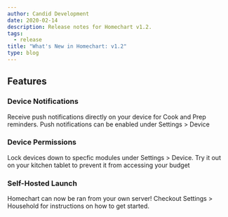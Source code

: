 ```yaml
---
author: Candid Development
date: 2020-02-14
description: Release notes for Homechart v1.2.
tags:
  - release
title: "What's New in Homechart: v1.2"
type: blog
---
```


## Features

### Device Notifications

Receive push notifications directly on your device for Cook and Prep reminders.  Push notifications can be enabled under Settings > Device

### Device Permissions
Lock devices down to specfic modules under Settings > Device.  Try it out on your kitchen tablet to prevent it from accessing your budget

### Self-Hosted Launch
Homechart can now be ran from your own server!  Checkout Settings > Household for instructions on how to get started.
